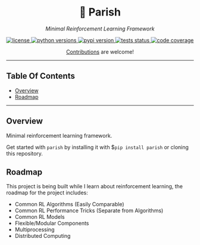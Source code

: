 
<p align="center">
    <h1 align="center">📿 Parish</h1>
    <p align="center">
        <i>Minimal Reinforcement Learning Framework</i>
    </p>
</p>

<p align="center">
    <a href="https://choosealicense.com/licenses/mit/" target="_blank">
        <img alt="license" src="https://img.shields.io/github/license/nmichlo/parish?style=flat-square&color=lightgrey"/>
    </a>
    <a href="https://pypi.org/project/parish" target="_blank">
        <img alt="python versions" src="https://img.shields.io/pypi/pyversions/parish?style=flat-square"/>
    </a>
    <a href="https://pypi.org/project/parish" target="_blank">
        <img alt="pypi version" src="https://img.shields.io/pypi/v/parish?style=flat-square&color=blue"/>
    </a>
    <a href="https://github.com/nmichlo/parish/actions?query=workflow%3Atest">
        <img alt="tests status" src="https://img.shields.io/github/workflow/status/nmichlo/parish/test?label=tests&style=flat-square"/>
    </a>
    <a href="https://codecov.io/gh/nmichlo/parish/">
        <img alt="code coverage" src="https://img.shields.io/codecov/c/gh/nmichlo/parish?token=86IZK3J038&style=flat-square"/>
    </a>
</p>

<p align="center">
    <p align="center">
        <a href="https://github.com/nmichlo/parish/issues/new/choose">Contributions</a> are welcome!
    </p>
</p>

----------------------

## Table Of Contents

- [Overview](#overview)
- [Roadmap](#roadmap)

----------------------

## Overview

Minimal reinforcement learning framework.

Get started with `parish` by installing it with $`pip install parish` or cloning this repository.

## Roadmap

This project is being built while I learn about reinforcement
learning, the roadmap for the project includes:
- Common RL Algorithms (Easily Comparable)
- Common RL Performance Tricks (Separate from Algorithms)
- Common RL Models
- Flexible/Modular Components
- Multiprocessing
- Distributed Computing
